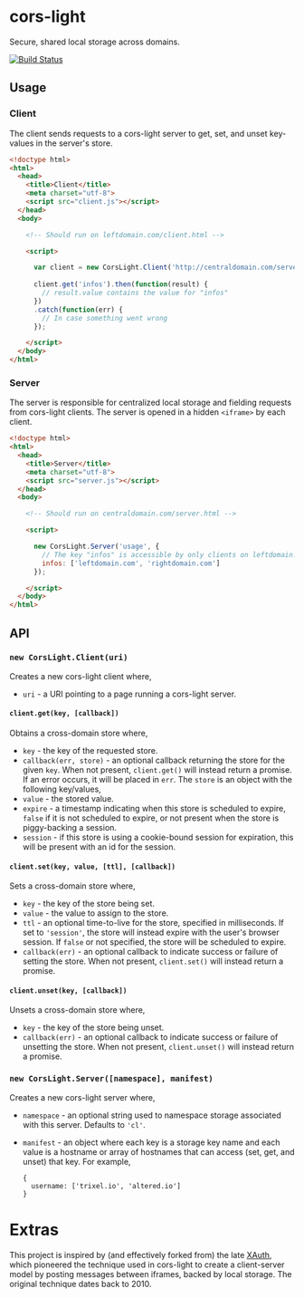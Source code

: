 # cors-light

Secure, shared local storage across domains.

[![Build Status](https://travis-ci.org/yarn-co/cors-light.svg?branch=master)](https://travis-ci.org/yarn-co/cors-light)

## Usage

### Client
The client sends requests to a cors-light server to get, set, and unset key-values in the server's store.

```html
<!doctype html>
<html>
  <head>
    <title>Client</title>
    <meta charset="utf-8">
    <script src="client.js"></script>
  </head>
  <body>

    <!-- Should run on leftdomain.com/client.html -->

    <script>

      var client = new CorsLight.Client('http://centraldomain.com/server.html');
      
      client.get('infos').then(function(result) {
        // result.value contains the value for "infos"
      })
      .catch(function(err) {
        // In case something went wrong
      });

    </script>
  </body>
</html>
```

### Server
The server is responsible for centralized local storage and fielding requests from cors-light clients.  The server is opened in a hidden `<iframe>` by each client.

```html
<!doctype html>
<html>
  <head>
    <title>Server</title>
    <meta charset="utf-8">
    <script src="server.js"></script>
  </head>
  <body>

    <!-- Should run on centraldomain.com/server.html -->

    <script>

      new CorsLight.Server('usage', {
        // The key "infos" is accessible by only clients on leftdomain.com and rightdomain.com
        infos: ['leftdomain.com', 'rightdomain.com']
      });

    </script>
  </body>
</html>
```

## API

### `new CorsLight.Client(uri)`
Creates a new cors-light client where,
 - `uri` - a URI pointing to a page running a cors-light server.

#### `client.get(key, [callback])`
Obtains a cross-domain store where,
 - `key` - the key of the requested store.
 - `callback(err, store)` - an optional callback returning the store for the given `key`.  When not present, `client.get()` will instead return a promise.  If an error occurs, it will be placed in `err`.  The `store` is an object with the following key/values,
  - `value` - the stored value.
  - `expire` - a timestamp indicating when this store is scheduled to expire, `false` if it is not scheduled to expire, or not present when the store is piggy-backing a session.
  - `session` - if this store is using a cookie-bound session for expiration, this will be present with an id for the session.

#### `client.set(key, value, [ttl], [callback])`
Sets a cross-domain store where,
 - `key` - the key of the store being set.
 - `value` - the value to assign to the store.
 - `ttl` - an optional time-to-live for the store, specified in milliseconds.  If set to `'session'`, the store will instead expire with the user's browser session.  If `false` or not specified, the store will be scheduled to expire.
 - `callback(err)` - an optional callback to indicate success or failure of setting the store.  When not present, `client.set()` will instead return a promise.

#### `client.unset(key, [callback])`
Unsets a cross-domain store where,
 - `key` - the key of the store being unset.
 - `callback(err)` - an optional callback to indicate success or failure of unsetting the store.  When not present, `client.unset()` will instead return a promise.

### `new CorsLight.Server([namespace], manifest)`
Creates a new cors-light server where,
  - `namespace` - an optional string used to namespace storage associated with this server.  Defaults to `'cl'`.
  - `manifest` - an object where each key is a storage key name and each value is a hostname or array of hostnames that can access (set, get, and unset) that key.  For example,

    ```json5
    {
      username: ['trixel.io', 'altered.io']
    }
    ```

# Extras
This project is inspired by (and effectively forked from) the late [XAuth](https://github.com/xauth/xauth), which pioneered the technique used in cors-light to create a client-server model by posting messages between iframes, backed by local storage.  The original technique dates back to 2010.
